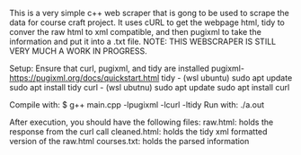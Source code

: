 This is a very simple c++ web scraper that is gong to be used to scrape the data for course craft project.
It uses cURL to get the webpage html, tidy to conver the raw html to xml compatible, and then pugixml to take the information and put it into a .txt file.
NOTE: THIS WEBSCRAPER IS STILL VERY MUCH A WORK IN PROGRESS.

Setup:
Ensure that curl, pugixml, and tidy are installed
pugixml- https://pugixml.org/docs/quickstart.html
tidy - (wsl ubuntu) sudo apt update
                    sudo apt install tidy
curl - (wsl ubutnu) sudo apt update
                    sudo apt install curl

Compile with: $ g++ main.cpp -lpugixml -lcurl -ltidy
Run with: ./a.out

After execution, you should have the following files:
    raw.html: holds the response from the curl call
    cleaned.html: holds the tidy xml formatted version of the raw.html
    courses.txt: holds the parsed information


